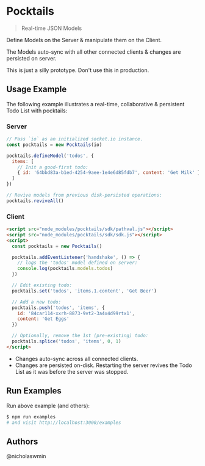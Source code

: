 # Pocktails

> Real-time JSON Models

Define Models on the Server & manipulate them on the Client.

The Models auto-sync with all other connected clients & changes are persisted
on server.

This is just a silly prototype. Don't use this in production.

## Usage Example

The following example illustrates a real-time, collaborative & persistent
Todo List with pocktails:

### Server

```javascript
// Pass `io` as an initialized socket.io instance.
const pocktails = new Pocktails(io)

pocktails.defineModel('todos', {
  items: [
    // Init a good-first todo:
    { id: '64bbd83a-b1ed-4254-9aee-1e4e6d85fdb7', content: 'Get Milk' }
  ]
})

// Revive models from previous disk-persisted operations:
pocktails.reviveAll()
```

### Client

```html
<script src="node_modules/pocktails/sdk/pathval.js"></script>
<script src="node_modules/pocktails/sdk/sdk.js"></script>
<script>
  const pocktails = new Pocktails()

  pocktails.addEventListener('handshake', () => {
    // logs the 'todos' model defined on server:
    console.log(pocktails.models.todos)
  })

  // Edit existing todo:
  pocktails.set('todos', 'items.1.content', 'Get Beer')

  // Add a new todo:
  pocktails.push('todos', 'items', {
    id: '84car114-xxrh-8873-9vt2-3a4x4d99rtx1',
    content: 'Get Eggs'
  })

  // Optionally, remove the 1st (pre-existing) todo:
  pocktails.splice('todos', 'items', 0, 1)
</script>
```

- Changes auto-sync across all connected clients.
- Changes are persisted on-disk. Restarting the server revives the Todo List as
  it was before the server was stopped.

## Run Examples

Run above example (and others):

```bash
$ npm run examples
# and visit http://localhost:3000/examples
```

## Authors

@nicholaswmin
